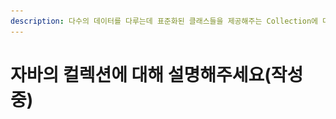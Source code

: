```yaml
---
description: 다수의 데이터를 다루는데 표준화된 클래스들을 제공해주는 Collection에 대해 알아본다.
---
```


# 자바의 컬렉션에 대해 설명해주세요(작성중)

<figure><img src="../../.gitbook/assets/스크린샷 2023-03-06 오후 3.09.22.png" alt=""><figcaption></figcaption></figure>

